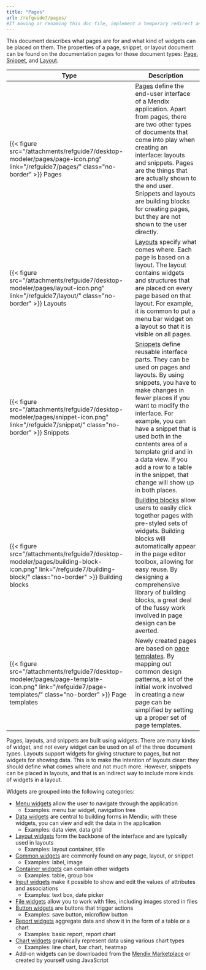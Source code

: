 ```yaml
---
title: "Pages"
url: /refguide7/pages/
#If moving or renaming this doc file, implement a temporary redirect and let the respective team know they should update the URL in the product. See Mapping to Products for more details.
---
```


This document describes what pages are for and what kind of widgets can be placed on them. The properties of a page, snippet, or layout document can be found on the documentation pages for those document types: [Page](/refguide7/page/), [Snippet](/refguide7/snippet/), and [Layout](/refguide7/layout/).

Type | Description
--- | ---
{{< figure src="/attachments/refguide7/desktop-modeler/pages/page-icon.png" link="/refguide7/pages/" class="no-border" >}} Pages | [Pages](/refguide7/page/) define the end-user interface of a Mendix application. Apart from pages, there are two other types of documents that come into play when creating an interface: layouts and snippets. Pages are the things that are actually shown to the end user. Snippets and layouts are building blocks for creating pages, but they are not shown to the user directly.
{{< figure src="/attachments/refguide7/desktop-modeler/pages/layout-icon.png" link="/refguide7/layout/" class="no-border" >}} Layouts | [Layouts](/refguide7/layout/) specify what comes where. Each page is based on a layout. The layout contains widgets and structures that are placed on every page based on that layout. For example, it is common to put a menu bar widget on a layout so that it is visible on all pages. 
{{< figure src="/attachments/refguide7/desktop-modeler/pages/snippet-icon.png" link="/refguide7/snippet/" class="no-border" >}} Snippets | [Snippets](/refguide7/snippet/) define reusable interface parts. They can be used on pages and layouts. By using snippets, you have to make changes in fewer places if you want to modify the interface. For example, you can have a snippet that is used both in the contents area of a template grid and in a data view. If you add a row to a table in the snippet, that change will show up in both places.
{{< figure src="/attachments/refguide7/desktop-modeler/pages/building-block-icon.png" link="/refguide7/building-block/" class="no-border" >}} Building blocks | [Building blocks](/refguide7/building-block/) allow users to easily click together pages with pre-styled sets of widgets. Building blocks will automatically appear in the page editor toolbox, allowing for easy reuse. By designing a comprehensive library of building blocks, a great deal of the fussy work involved in page design can be averted.  
{{< figure src="/attachments/refguide7/desktop-modeler/pages/page-template-icon.png" link="/refguide7/page-templates/" class="no-border" >}} Page templates | Newly created pages are based on [page templates](/refguide7/page-templates/). By mapping out common design patterns, a lot of the initial work involved in creating a new page can be simplified by setting up a proper set of page templates. 

Pages, layouts, and snippets are built using widgets. There are many kinds of widget, and not every widget can be used on all of the three document types. Layouts support widgets for giving structure to pages, but not widgets for showing data. This is to make the intention of layouts clear: they should define what comes where and not much more. However, snippets can be placed in layouts, and that is an indirect way to include more kinds of widgets in a layout.

Widgets are grouped into the following categories:

* [Menu widgets](/refguide7/menu-widgets/) allow the user to navigate through the application
    * Examples: menu bar widget, navigation tree
* [Data widgets](/refguide7/data-widgets/) are central to building forms in Mendix; with these widgets, you can view and edit the data in the application
    * Examples: data view, data grid
* [Layout widgets](/refguide7/layout-widgets/) form the backbone of the interface and are typically used in layouts
    * Examples: layout container, title
* [Common widgets](/refguide7/common-widgets/) are commonly found on any page, layout, or snippet
    * Examples: label, image
* [Container widgets](/refguide7/container-widgets/) can contain other widgets
    * Examples: table, group box
* [Input widgets](/refguide7/input-widgets/) make it possible to show and edit the values of attributes and associations
    * Examples: text box, date picker
* [File widgets](/refguide7/file-widgets/) allow you to work with files, including images stored in files
* [Button widgets](/refguide7/button-widgets/) are buttons that trigger actions
    * Examples: save button, microflow button
* [Report widgets](/refguide7/report-widgets/) aggregate data and show it in the form of a table or a chart
    * Examples: basic report, report chart
* [Chart widgets](/refguide7/chart-widgets/) graphically represent data using various chart types
    * Examples: line chart, bar chart, heatmap
* Add-on widgets can be downloaded from the [Mendix Marketplace](https://marketplace.mendix.com/) or created by yourself using JavaScript
